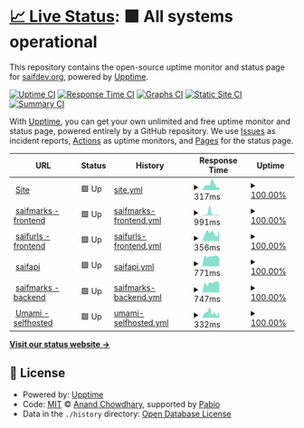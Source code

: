 # [📈 Live Status](https://saifdev-org.github.io/uptime): <!--live status--> **🟩 All systems operational**

This repository contains the open-source uptime monitor and status page for [saifdev.org](saifdev.org), powered by [Upptime](https://github.com/upptime/upptime).

[![Uptime CI](https://github.com/saifdev-org/uptime/workflows/Uptime%20CI/badge.svg)](https://github.com/saifdev-org/uptime/actions?query=workflow%3A%22Uptime+CI%22)
[![Response Time CI](https://github.com/saifdev-org/uptime/workflows/Response%20Time%20CI/badge.svg)](https://github.com/saifdev-org/uptime/actions?query=workflow%3A%22Response+Time+CI%22)
[![Graphs CI](https://github.com/saifdev-org/uptime/workflows/Graphs%20CI/badge.svg)](https://github.com/saifdev-org/uptime/actions?query=workflow%3A%22Graphs+CI%22)
[![Static Site CI](https://github.com/saifdev-org/uptime/workflows/Static%20Site%20CI/badge.svg)](https://github.com/saifdev-org/uptime/actions?query=workflow%3A%22Static+Site+CI%22)
[![Summary CI](https://github.com/saifdev-org/uptime/workflows/Summary%20CI/badge.svg)](https://github.com/saifdev-org/uptime/actions?query=workflow%3A%22Summary+CI%22)

With [Upptime](https://upptime.js.org), you can get your own unlimited and free uptime monitor and status page, powered entirely by a GitHub repository. We use [Issues](https://github.com/saifdev-org/uptime/issues) as incident reports, [Actions](https://github.com/saifdev-org/uptime/actions) as uptime monitors, and [Pages](https://saifdev-org.github.io/uptime) for the status page.

<!--start: status pages-->
<!-- This summary is generated by Upptime (https://github.com/upptime/upptime) -->
<!-- Do not edit this manually, your changes will be overwritten -->
<!-- prettier-ignore -->
| URL | Status | History | Response Time | Uptime |
| --- | ------ | ------- | ------------- | ------ |
| <img alt="" src="https://icons.duckduckgo.com/ip3/www.saifabdelrazek.com.ico" height="13"> [Site](https://www.saifabdelrazek.com) | 🟩 Up | [site.yml](https://github.com/SaifA8K/uptime/commits/HEAD/history/site.yml) | <details><summary><img alt="Response time graph" src="./graphs/site/response-time-week.png" height="20"> 317ms</summary><br><a href="https://saifdev-org.github.io/uptime/history/site"><img alt="Response time 236" src="https://img.shields.io/endpoint?url=https%3A%2F%2Fraw.githubusercontent.com%2FSaifA8K%2Fuptime%2FHEAD%2Fapi%2Fsite%2Fresponse-time.json"></a><br><a href="https://saifdev-org.github.io/uptime/history/site"><img alt="24-hour response time 183" src="https://img.shields.io/endpoint?url=https%3A%2F%2Fraw.githubusercontent.com%2FSaifA8K%2Fuptime%2FHEAD%2Fapi%2Fsite%2Fresponse-time-day.json"></a><br><a href="https://saifdev-org.github.io/uptime/history/site"><img alt="7-day response time 317" src="https://img.shields.io/endpoint?url=https%3A%2F%2Fraw.githubusercontent.com%2FSaifA8K%2Fuptime%2FHEAD%2Fapi%2Fsite%2Fresponse-time-week.json"></a><br><a href="https://saifdev-org.github.io/uptime/history/site"><img alt="30-day response time 320" src="https://img.shields.io/endpoint?url=https%3A%2F%2Fraw.githubusercontent.com%2FSaifA8K%2Fuptime%2FHEAD%2Fapi%2Fsite%2Fresponse-time-month.json"></a><br><a href="https://saifdev-org.github.io/uptime/history/site"><img alt="1-year response time 236" src="https://img.shields.io/endpoint?url=https%3A%2F%2Fraw.githubusercontent.com%2FSaifA8K%2Fuptime%2FHEAD%2Fapi%2Fsite%2Fresponse-time-year.json"></a></details> | <details><summary><a href="https://saifdev-org.github.io/uptime/history/site">100.00%</a></summary><a href="https://saifdev-org.github.io/uptime/history/site"><img alt="All-time uptime 99.65%" src="https://img.shields.io/endpoint?url=https%3A%2F%2Fraw.githubusercontent.com%2FSaifA8K%2Fuptime%2FHEAD%2Fapi%2Fsite%2Fuptime.json"></a><br><a href="https://saifdev-org.github.io/uptime/history/site"><img alt="24-hour uptime 100.00%" src="https://img.shields.io/endpoint?url=https%3A%2F%2Fraw.githubusercontent.com%2FSaifA8K%2Fuptime%2FHEAD%2Fapi%2Fsite%2Fuptime-day.json"></a><br><a href="https://saifdev-org.github.io/uptime/history/site"><img alt="7-day uptime 100.00%" src="https://img.shields.io/endpoint?url=https%3A%2F%2Fraw.githubusercontent.com%2FSaifA8K%2Fuptime%2FHEAD%2Fapi%2Fsite%2Fuptime-week.json"></a><br><a href="https://saifdev-org.github.io/uptime/history/site"><img alt="30-day uptime 99.96%" src="https://img.shields.io/endpoint?url=https%3A%2F%2Fraw.githubusercontent.com%2FSaifA8K%2Fuptime%2FHEAD%2Fapi%2Fsite%2Fuptime-month.json"></a><br><a href="https://saifdev-org.github.io/uptime/history/site"><img alt="1-year uptime 99.65%" src="https://img.shields.io/endpoint?url=https%3A%2F%2Fraw.githubusercontent.com%2FSaifA8K%2Fuptime%2FHEAD%2Fapi%2Fsite%2Fuptime-year.json"></a></details>
| <img alt="" src="https://icons.duckduckgo.com/ip3/marks.saifdev.org.ico" height="13"> [saifmarks - frontend](https://marks.saifdev.org) | 🟩 Up | [saifmarks-frontend.yml](https://github.com/SaifA8K/uptime/commits/HEAD/history/saifmarks-frontend.yml) | <details><summary><img alt="Response time graph" src="./graphs/saifmarks-frontend/response-time-week.png" height="20"> 991ms</summary><br><a href="https://saifdev-org.github.io/uptime/history/saifmarks-frontend"><img alt="Response time 523" src="https://img.shields.io/endpoint?url=https%3A%2F%2Fraw.githubusercontent.com%2FSaifA8K%2Fuptime%2FHEAD%2Fapi%2Fsaifmarks-frontend%2Fresponse-time.json"></a><br><a href="https://saifdev-org.github.io/uptime/history/saifmarks-frontend"><img alt="24-hour response time 327" src="https://img.shields.io/endpoint?url=https%3A%2F%2Fraw.githubusercontent.com%2FSaifA8K%2Fuptime%2FHEAD%2Fapi%2Fsaifmarks-frontend%2Fresponse-time-day.json"></a><br><a href="https://saifdev-org.github.io/uptime/history/saifmarks-frontend"><img alt="7-day response time 991" src="https://img.shields.io/endpoint?url=https%3A%2F%2Fraw.githubusercontent.com%2FSaifA8K%2Fuptime%2FHEAD%2Fapi%2Fsaifmarks-frontend%2Fresponse-time-week.json"></a><br><a href="https://saifdev-org.github.io/uptime/history/saifmarks-frontend"><img alt="30-day response time 559" src="https://img.shields.io/endpoint?url=https%3A%2F%2Fraw.githubusercontent.com%2FSaifA8K%2Fuptime%2FHEAD%2Fapi%2Fsaifmarks-frontend%2Fresponse-time-month.json"></a><br><a href="https://saifdev-org.github.io/uptime/history/saifmarks-frontend"><img alt="1-year response time 523" src="https://img.shields.io/endpoint?url=https%3A%2F%2Fraw.githubusercontent.com%2FSaifA8K%2Fuptime%2FHEAD%2Fapi%2Fsaifmarks-frontend%2Fresponse-time-year.json"></a></details> | <details><summary><a href="https://saifdev-org.github.io/uptime/history/saifmarks-frontend">100.00%</a></summary><a href="https://saifdev-org.github.io/uptime/history/saifmarks-frontend"><img alt="All-time uptime 99.78%" src="https://img.shields.io/endpoint?url=https%3A%2F%2Fraw.githubusercontent.com%2FSaifA8K%2Fuptime%2FHEAD%2Fapi%2Fsaifmarks-frontend%2Fuptime.json"></a><br><a href="https://saifdev-org.github.io/uptime/history/saifmarks-frontend"><img alt="24-hour uptime 100.00%" src="https://img.shields.io/endpoint?url=https%3A%2F%2Fraw.githubusercontent.com%2FSaifA8K%2Fuptime%2FHEAD%2Fapi%2Fsaifmarks-frontend%2Fuptime-day.json"></a><br><a href="https://saifdev-org.github.io/uptime/history/saifmarks-frontend"><img alt="7-day uptime 100.00%" src="https://img.shields.io/endpoint?url=https%3A%2F%2Fraw.githubusercontent.com%2FSaifA8K%2Fuptime%2FHEAD%2Fapi%2Fsaifmarks-frontend%2Fuptime-week.json"></a><br><a href="https://saifdev-org.github.io/uptime/history/saifmarks-frontend"><img alt="30-day uptime 99.96%" src="https://img.shields.io/endpoint?url=https%3A%2F%2Fraw.githubusercontent.com%2FSaifA8K%2Fuptime%2FHEAD%2Fapi%2Fsaifmarks-frontend%2Fuptime-month.json"></a><br><a href="https://saifdev-org.github.io/uptime/history/saifmarks-frontend"><img alt="1-year uptime 99.78%" src="https://img.shields.io/endpoint?url=https%3A%2F%2Fraw.githubusercontent.com%2FSaifA8K%2Fuptime%2FHEAD%2Fapi%2Fsaifmarks-frontend%2Fuptime-year.json"></a></details>
| <img alt="" src="https://icons.duckduckgo.com/ip3/urls.saifdev.org.ico" height="13"> [saifurls - frontend](https://urls.saifdev.org) | 🟩 Up | [saifurls-frontend.yml](https://github.com/SaifA8K/uptime/commits/HEAD/history/saifurls-frontend.yml) | <details><summary><img alt="Response time graph" src="./graphs/saifurls-frontend/response-time-week.png" height="20"> 356ms</summary><br><a href="https://saifdev-org.github.io/uptime/history/saifurls-frontend"><img alt="Response time 399" src="https://img.shields.io/endpoint?url=https%3A%2F%2Fraw.githubusercontent.com%2FSaifA8K%2Fuptime%2FHEAD%2Fapi%2Fsaifurls-frontend%2Fresponse-time.json"></a><br><a href="https://saifdev-org.github.io/uptime/history/saifurls-frontend"><img alt="24-hour response time 476" src="https://img.shields.io/endpoint?url=https%3A%2F%2Fraw.githubusercontent.com%2FSaifA8K%2Fuptime%2FHEAD%2Fapi%2Fsaifurls-frontend%2Fresponse-time-day.json"></a><br><a href="https://saifdev-org.github.io/uptime/history/saifurls-frontend"><img alt="7-day response time 356" src="https://img.shields.io/endpoint?url=https%3A%2F%2Fraw.githubusercontent.com%2FSaifA8K%2Fuptime%2FHEAD%2Fapi%2Fsaifurls-frontend%2Fresponse-time-week.json"></a><br><a href="https://saifdev-org.github.io/uptime/history/saifurls-frontend"><img alt="30-day response time 361" src="https://img.shields.io/endpoint?url=https%3A%2F%2Fraw.githubusercontent.com%2FSaifA8K%2Fuptime%2FHEAD%2Fapi%2Fsaifurls-frontend%2Fresponse-time-month.json"></a><br><a href="https://saifdev-org.github.io/uptime/history/saifurls-frontend"><img alt="1-year response time 399" src="https://img.shields.io/endpoint?url=https%3A%2F%2Fraw.githubusercontent.com%2FSaifA8K%2Fuptime%2FHEAD%2Fapi%2Fsaifurls-frontend%2Fresponse-time-year.json"></a></details> | <details><summary><a href="https://saifdev-org.github.io/uptime/history/saifurls-frontend">100.00%</a></summary><a href="https://saifdev-org.github.io/uptime/history/saifurls-frontend"><img alt="All-time uptime 99.78%" src="https://img.shields.io/endpoint?url=https%3A%2F%2Fraw.githubusercontent.com%2FSaifA8K%2Fuptime%2FHEAD%2Fapi%2Fsaifurls-frontend%2Fuptime.json"></a><br><a href="https://saifdev-org.github.io/uptime/history/saifurls-frontend"><img alt="24-hour uptime 100.00%" src="https://img.shields.io/endpoint?url=https%3A%2F%2Fraw.githubusercontent.com%2FSaifA8K%2Fuptime%2FHEAD%2Fapi%2Fsaifurls-frontend%2Fuptime-day.json"></a><br><a href="https://saifdev-org.github.io/uptime/history/saifurls-frontend"><img alt="7-day uptime 100.00%" src="https://img.shields.io/endpoint?url=https%3A%2F%2Fraw.githubusercontent.com%2FSaifA8K%2Fuptime%2FHEAD%2Fapi%2Fsaifurls-frontend%2Fuptime-week.json"></a><br><a href="https://saifdev-org.github.io/uptime/history/saifurls-frontend"><img alt="30-day uptime 99.96%" src="https://img.shields.io/endpoint?url=https%3A%2F%2Fraw.githubusercontent.com%2FSaifA8K%2Fuptime%2FHEAD%2Fapi%2Fsaifurls-frontend%2Fuptime-month.json"></a><br><a href="https://saifdev-org.github.io/uptime/history/saifurls-frontend"><img alt="1-year uptime 99.78%" src="https://img.shields.io/endpoint?url=https%3A%2F%2Fraw.githubusercontent.com%2FSaifA8K%2Fuptime%2FHEAD%2Fapi%2Fsaifurls-frontend%2Fuptime-year.json"></a></details>
| <img alt="" src="https://icons.duckduckgo.com/ip3/api.saifdev.org.ico" height="13"> [saifapi](https://api.saifdev.org) | 🟩 Up | [saifapi.yml](https://github.com/SaifA8K/uptime/commits/HEAD/history/saifapi.yml) | <details><summary><img alt="Response time graph" src="./graphs/saifapi/response-time-week.png" height="20"> 771ms</summary><br><a href="https://saifdev-org.github.io/uptime/history/saifapi"><img alt="Response time 731" src="https://img.shields.io/endpoint?url=https%3A%2F%2Fraw.githubusercontent.com%2FSaifA8K%2Fuptime%2FHEAD%2Fapi%2Fsaifapi%2Fresponse-time.json"></a><br><a href="https://saifdev-org.github.io/uptime/history/saifapi"><img alt="24-hour response time 669" src="https://img.shields.io/endpoint?url=https%3A%2F%2Fraw.githubusercontent.com%2FSaifA8K%2Fuptime%2FHEAD%2Fapi%2Fsaifapi%2Fresponse-time-day.json"></a><br><a href="https://saifdev-org.github.io/uptime/history/saifapi"><img alt="7-day response time 771" src="https://img.shields.io/endpoint?url=https%3A%2F%2Fraw.githubusercontent.com%2FSaifA8K%2Fuptime%2FHEAD%2Fapi%2Fsaifapi%2Fresponse-time-week.json"></a><br><a href="https://saifdev-org.github.io/uptime/history/saifapi"><img alt="30-day response time 722" src="https://img.shields.io/endpoint?url=https%3A%2F%2Fraw.githubusercontent.com%2FSaifA8K%2Fuptime%2FHEAD%2Fapi%2Fsaifapi%2Fresponse-time-month.json"></a><br><a href="https://saifdev-org.github.io/uptime/history/saifapi"><img alt="1-year response time 731" src="https://img.shields.io/endpoint?url=https%3A%2F%2Fraw.githubusercontent.com%2FSaifA8K%2Fuptime%2FHEAD%2Fapi%2Fsaifapi%2Fresponse-time-year.json"></a></details> | <details><summary><a href="https://saifdev-org.github.io/uptime/history/saifapi">100.00%</a></summary><a href="https://saifdev-org.github.io/uptime/history/saifapi"><img alt="All-time uptime 98.16%" src="https://img.shields.io/endpoint?url=https%3A%2F%2Fraw.githubusercontent.com%2FSaifA8K%2Fuptime%2FHEAD%2Fapi%2Fsaifapi%2Fuptime.json"></a><br><a href="https://saifdev-org.github.io/uptime/history/saifapi"><img alt="24-hour uptime 100.00%" src="https://img.shields.io/endpoint?url=https%3A%2F%2Fraw.githubusercontent.com%2FSaifA8K%2Fuptime%2FHEAD%2Fapi%2Fsaifapi%2Fuptime-day.json"></a><br><a href="https://saifdev-org.github.io/uptime/history/saifapi"><img alt="7-day uptime 100.00%" src="https://img.shields.io/endpoint?url=https%3A%2F%2Fraw.githubusercontent.com%2FSaifA8K%2Fuptime%2FHEAD%2Fapi%2Fsaifapi%2Fuptime-week.json"></a><br><a href="https://saifdev-org.github.io/uptime/history/saifapi"><img alt="30-day uptime 99.83%" src="https://img.shields.io/endpoint?url=https%3A%2F%2Fraw.githubusercontent.com%2FSaifA8K%2Fuptime%2FHEAD%2Fapi%2Fsaifapi%2Fuptime-month.json"></a><br><a href="https://saifdev-org.github.io/uptime/history/saifapi"><img alt="1-year uptime 98.16%" src="https://img.shields.io/endpoint?url=https%3A%2F%2Fraw.githubusercontent.com%2FSaifA8K%2Fuptime%2FHEAD%2Fapi%2Fsaifapi%2Fuptime-year.json"></a></details>
| <img alt="" src="https://icons.duckduckgo.com/ip3/api.marks.saifdev.org.ico" height="13"> [saifmarks - backend](https://api.marks.saifdev.org/test) | 🟩 Up | [saifmarks-backend.yml](https://github.com/SaifA8K/uptime/commits/HEAD/history/saifmarks-backend.yml) | <details><summary><img alt="Response time graph" src="./graphs/saifmarks-backend/response-time-week.png" height="20"> 747ms</summary><br><a href="https://saifdev-org.github.io/uptime/history/saifmarks-backend"><img alt="Response time 686" src="https://img.shields.io/endpoint?url=https%3A%2F%2Fraw.githubusercontent.com%2FSaifA8K%2Fuptime%2FHEAD%2Fapi%2Fsaifmarks-backend%2Fresponse-time.json"></a><br><a href="https://saifdev-org.github.io/uptime/history/saifmarks-backend"><img alt="24-hour response time 789" src="https://img.shields.io/endpoint?url=https%3A%2F%2Fraw.githubusercontent.com%2FSaifA8K%2Fuptime%2FHEAD%2Fapi%2Fsaifmarks-backend%2Fresponse-time-day.json"></a><br><a href="https://saifdev-org.github.io/uptime/history/saifmarks-backend"><img alt="7-day response time 747" src="https://img.shields.io/endpoint?url=https%3A%2F%2Fraw.githubusercontent.com%2FSaifA8K%2Fuptime%2FHEAD%2Fapi%2Fsaifmarks-backend%2Fresponse-time-week.json"></a><br><a href="https://saifdev-org.github.io/uptime/history/saifmarks-backend"><img alt="30-day response time 692" src="https://img.shields.io/endpoint?url=https%3A%2F%2Fraw.githubusercontent.com%2FSaifA8K%2Fuptime%2FHEAD%2Fapi%2Fsaifmarks-backend%2Fresponse-time-month.json"></a><br><a href="https://saifdev-org.github.io/uptime/history/saifmarks-backend"><img alt="1-year response time 686" src="https://img.shields.io/endpoint?url=https%3A%2F%2Fraw.githubusercontent.com%2FSaifA8K%2Fuptime%2FHEAD%2Fapi%2Fsaifmarks-backend%2Fresponse-time-year.json"></a></details> | <details><summary><a href="https://saifdev-org.github.io/uptime/history/saifmarks-backend">100.00%</a></summary><a href="https://saifdev-org.github.io/uptime/history/saifmarks-backend"><img alt="All-time uptime 92.69%" src="https://img.shields.io/endpoint?url=https%3A%2F%2Fraw.githubusercontent.com%2FSaifA8K%2Fuptime%2FHEAD%2Fapi%2Fsaifmarks-backend%2Fuptime.json"></a><br><a href="https://saifdev-org.github.io/uptime/history/saifmarks-backend"><img alt="24-hour uptime 100.00%" src="https://img.shields.io/endpoint?url=https%3A%2F%2Fraw.githubusercontent.com%2FSaifA8K%2Fuptime%2FHEAD%2Fapi%2Fsaifmarks-backend%2Fuptime-day.json"></a><br><a href="https://saifdev-org.github.io/uptime/history/saifmarks-backend"><img alt="7-day uptime 100.00%" src="https://img.shields.io/endpoint?url=https%3A%2F%2Fraw.githubusercontent.com%2FSaifA8K%2Fuptime%2FHEAD%2Fapi%2Fsaifmarks-backend%2Fuptime-week.json"></a><br><a href="https://saifdev-org.github.io/uptime/history/saifmarks-backend"><img alt="30-day uptime 91.57%" src="https://img.shields.io/endpoint?url=https%3A%2F%2Fraw.githubusercontent.com%2FSaifA8K%2Fuptime%2FHEAD%2Fapi%2Fsaifmarks-backend%2Fuptime-month.json"></a><br><a href="https://saifdev-org.github.io/uptime/history/saifmarks-backend"><img alt="1-year uptime 92.69%" src="https://img.shields.io/endpoint?url=https%3A%2F%2Fraw.githubusercontent.com%2FSaifA8K%2Fuptime%2FHEAD%2Fapi%2Fsaifmarks-backend%2Fuptime-year.json"></a></details>
| <img alt="" src="https://icons.duckduckgo.com/ip3/umami.saifdev.org.ico" height="13"> [Umami - selfhosted](https://umami.saifdev.org) | 🟩 Up | [umami-selfhosted.yml](https://github.com/SaifA8K/uptime/commits/HEAD/history/umami-selfhosted.yml) | <details><summary><img alt="Response time graph" src="./graphs/umami-selfhosted/response-time-week.png" height="20"> 332ms</summary><br><a href="https://saifdev-org.github.io/uptime/history/umami-selfhosted"><img alt="Response time 385" src="https://img.shields.io/endpoint?url=https%3A%2F%2Fraw.githubusercontent.com%2FSaifA8K%2Fuptime%2FHEAD%2Fapi%2Fumami-selfhosted%2Fresponse-time.json"></a><br><a href="https://saifdev-org.github.io/uptime/history/umami-selfhosted"><img alt="24-hour response time 426" src="https://img.shields.io/endpoint?url=https%3A%2F%2Fraw.githubusercontent.com%2FSaifA8K%2Fuptime%2FHEAD%2Fapi%2Fumami-selfhosted%2Fresponse-time-day.json"></a><br><a href="https://saifdev-org.github.io/uptime/history/umami-selfhosted"><img alt="7-day response time 332" src="https://img.shields.io/endpoint?url=https%3A%2F%2Fraw.githubusercontent.com%2FSaifA8K%2Fuptime%2FHEAD%2Fapi%2Fumami-selfhosted%2Fresponse-time-week.json"></a><br><a href="https://saifdev-org.github.io/uptime/history/umami-selfhosted"><img alt="30-day response time 340" src="https://img.shields.io/endpoint?url=https%3A%2F%2Fraw.githubusercontent.com%2FSaifA8K%2Fuptime%2FHEAD%2Fapi%2Fumami-selfhosted%2Fresponse-time-month.json"></a><br><a href="https://saifdev-org.github.io/uptime/history/umami-selfhosted"><img alt="1-year response time 385" src="https://img.shields.io/endpoint?url=https%3A%2F%2Fraw.githubusercontent.com%2FSaifA8K%2Fuptime%2FHEAD%2Fapi%2Fumami-selfhosted%2Fresponse-time-year.json"></a></details> | <details><summary><a href="https://saifdev-org.github.io/uptime/history/umami-selfhosted">100.00%</a></summary><a href="https://saifdev-org.github.io/uptime/history/umami-selfhosted"><img alt="All-time uptime 99.79%" src="https://img.shields.io/endpoint?url=https%3A%2F%2Fraw.githubusercontent.com%2FSaifA8K%2Fuptime%2FHEAD%2Fapi%2Fumami-selfhosted%2Fuptime.json"></a><br><a href="https://saifdev-org.github.io/uptime/history/umami-selfhosted"><img alt="24-hour uptime 100.00%" src="https://img.shields.io/endpoint?url=https%3A%2F%2Fraw.githubusercontent.com%2FSaifA8K%2Fuptime%2FHEAD%2Fapi%2Fumami-selfhosted%2Fuptime-day.json"></a><br><a href="https://saifdev-org.github.io/uptime/history/umami-selfhosted"><img alt="7-day uptime 100.00%" src="https://img.shields.io/endpoint?url=https%3A%2F%2Fraw.githubusercontent.com%2FSaifA8K%2Fuptime%2FHEAD%2Fapi%2Fumami-selfhosted%2Fuptime-week.json"></a><br><a href="https://saifdev-org.github.io/uptime/history/umami-selfhosted"><img alt="30-day uptime 99.96%" src="https://img.shields.io/endpoint?url=https%3A%2F%2Fraw.githubusercontent.com%2FSaifA8K%2Fuptime%2FHEAD%2Fapi%2Fumami-selfhosted%2Fuptime-month.json"></a><br><a href="https://saifdev-org.github.io/uptime/history/umami-selfhosted"><img alt="1-year uptime 99.79%" src="https://img.shields.io/endpoint?url=https%3A%2F%2Fraw.githubusercontent.com%2FSaifA8K%2Fuptime%2FHEAD%2Fapi%2Fumami-selfhosted%2Fuptime-year.json"></a></details>

<!--end: status pages-->

[**Visit our status website →**](https://saifdev-org.github.io/uptime)

## 📄 License

- Powered by: [Upptime](https://github.com/upptime/upptime)
- Code: [MIT](./LICENSE) © [Anand Chowdhary](https://anandchowdhary.com), supported by [Pabio](https://pabio.com)
- Data in the `./history` directory: [Open Database License](https://opendatacommons.org/licenses/odbl/1-0/)

